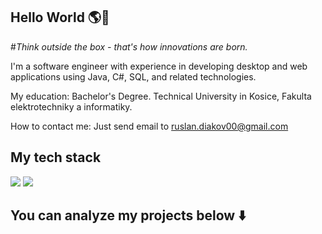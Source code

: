 ## Hello World 🌎👋
#*Think outside the box - that's how innovations are born.*

I'm a software engineer with experience in developing desktop and web applications using Java, C#, SQL, and related technologies.

My education: Bachelor's Degree. Technical University in Kosice, Fakulta elektrotechniky a informatiky. 

How to contact me: Just send email to [ruslan.diakov00@gmail.com](mailto:ruslan.diakov00@gmail.com)

## My tech stack

![](https://img.shields.io/badge/PostgreSQL-316192?style=for-the-badge&logo=postgresql&logoColor=white)
![](https://img.shields.io/badge/Clojure-239120?style=for-the-badge&logo=clojure&logoColor=white)

<!--
**RuslanDiakov/RuslanDiakov** is a ✨ _special_ ✨ repository because its `README.md` (this file) appears on your GitHub profile.

Here are some ideas to get you started:

- 🔭 I’m currently working on ...
- 🌱 I’m currently learning ...
- 👯 I’m looking to collaborate on ...
- 🤔 I’m looking for help with ...
- 💬 Ask me about ...
- 📫 How to reach me: ...
- 😄 Pronouns: ...
- ⚡ Fun fact: ...
-->

## You can analyze my projects below ⬇️
